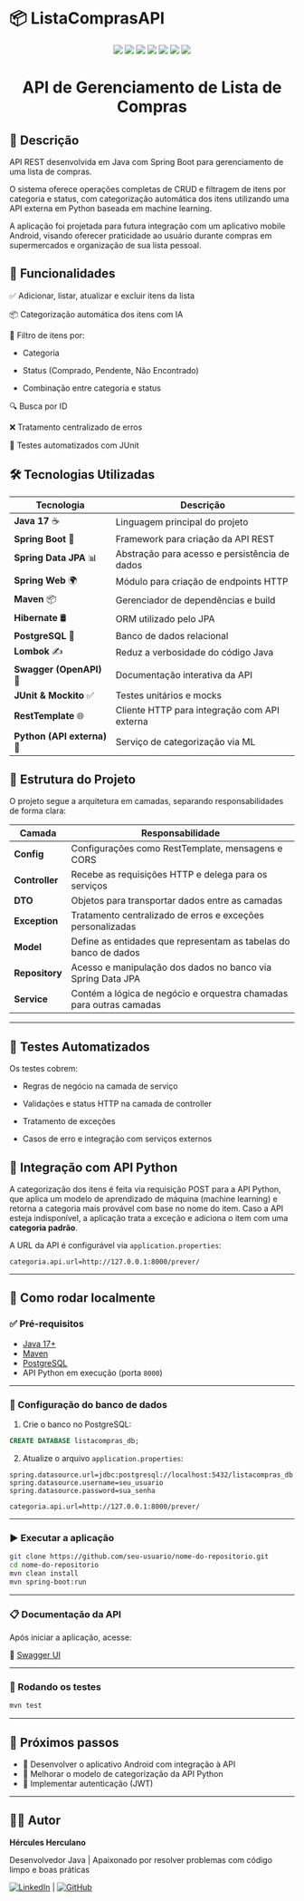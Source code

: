 # 📦 ListaComprasAPI
<p align="center">
  <img src="https://img.shields.io/badge/Java-ED8B00?style=for-the-badge&logo=java&logoColor=white"/>
  <img src="https://img.shields.io/badge/Spring_Boot-6DB33F?style=for-the-badge&logo=spring-boot&logoColor=white"/>
  <img src="https://img.shields.io/badge/Hibernate-59666C?style=for-the-badge&logo=hibernate&logoColor=white"/>
  <img src="https://img.shields.io/badge/PostgreSQL-316192?style=for-the-badge&logo=postgresql&logoColor=white"/>
  <img src="https://img.shields.io/badge/Swagger-85EA2D?style=for-the-badge&logo=swagger&logoColor=black"/>
  <img src="https://img.shields.io/badge/JUnit_5-25A162?style=for-the-badge&logo=junit5&logoColor=white"/>
  <img src="https://img.shields.io/badge/Mockito-FF9900?style=for-the-badge&logo=mockito&logoColor=white"/>
</p>

<h1 align="center"> API de Gerenciamento de Lista de Compras </h1>

## 📌 Descrição

API REST desenvolvida em Java com Spring Boot para gerenciamento de uma lista de compras.

O sistema oferece operações completas de CRUD e filtragem de itens por categoria e status, com categorização automática dos itens utilizando uma API externa em Python baseada em machine learning.

A aplicação foi projetada para futura integração com um aplicativo mobile Android, visando oferecer praticidade ao usuário durante compras em supermercados e organização de sua lista pessoal.

## 🚀 Funcionalidades

✅ Adicionar, listar, atualizar e excluir itens da lista

📦 Categorização automática dos itens com IA

📂 Filtro de itens por:

- Categoria

- Status (Comprado, Pendente, Não Encontrado)

- Combinação entre categoria e status

🔍 Busca por ID

❌ Tratamento centralizado de erros

🧪 Testes automatizados com JUnit

## 🛠 Tecnologias Utilizadas

| Tecnologia      |	Descrição |
|-----------------|-----------|
| **Java 17** ☕	| Linguagem principal do projeto |
| **Spring Boot** 🌱 | Framework para criação da API REST |
| **Spring Data JPA** 📊 |	Abstração para acesso e persistência de dados |
| **Spring Web** 🌍 |	Módulo para criação de endpoints HTTP |
| **Maven** 📦 |	Gerenciador de dependências e build |
| **Hibernate** 🛢️ | ORM utilizado pelo JPA |
| **PostgreSQL** 🐘 |	Banco de dados relacional |
| **Lombok** ✍️ |	Reduz a verbosidade do código Java |
| **Swagger (OpenAPI)** 📄 |	Documentação interativa da API |
| **JUnit & Mockito** ✅ |	Testes unitários e mocks |
| **RestTemplate** 🌐 |	Cliente HTTP para integração com API externa |
| **Python (API externa)** 🐍 |	Serviço de categorização via ML |

## 📁 Estrutura do Projeto

O projeto segue a arquitetura em camadas, separando responsabilidades de forma clara:

| Camada         | Responsabilidade                                                    |
|----------------|---------------------------------------------------------------------|
| **Config**     | Configurações como RestTemplate, mensagens e CORS                   |
| **Controller** | Recebe as requisições HTTP e delega para os serviços                |
| **DTO**        | Objetos para transportar dados entre as camadas                     |
| **Exception**  | Tratamento centralizado de erros e exceções personalizadas          |
| **Model**      | Define as entidades que representam as tabelas do banco de dados    |
| **Repository** | Acesso e manipulação dos dados no banco via Spring Data JPA         |
| **Service**    | Contém a lógica de negócio e orquestra chamadas para outras camadas |
---

## 🧪 Testes Automatizados

Os testes cobrem:

- Regras de negócio na camada de serviço

- Validações e status HTTP na camada de controller

- Tratamento de exceções

- Casos de erro e integração com serviços externos

## 🔗 Integração com API Python

A categorização dos itens é feita via requisição POST para a API Python, que aplica um modelo de aprendizado de máquina (machine learning) e retorna a categoria mais provável com base no nome do item. Caso a API esteja indisponível, a aplicação trata a exceção e adiciona o item com uma **categoria padrão**.

A URL da API é configurável via `application.properties`:

```properties
categoria.api.url=http://127.0.0.1:8000/prever/
```

---

## 🚀 Como rodar localmente

### ✅ Pré-requisitos

- [Java 17+](https://www.oracle.com/java/technologies/javase/jdk17-archive-downloads.html)
- [Maven](https://maven.apache.org/download.cgi)
- [PostgreSQL](https://www.postgresql.org/download/)
- API Python em execução (porta `8000`)

---

### 🧱 Configuração do banco de dados

1. Crie o banco no PostgreSQL:

```sql
CREATE DATABASE listacompras_db;
```

2. Atualize o arquivo `application.properties`:

```properties
spring.datasource.url=jdbc:postgresql://localhost:5432/listacompras_db
spring.datasource.username=seu_usuario
spring.datasource.password=sua_senha

categoria.api.url=http://127.0.0.1:8000/prever/
```

---

### ▶️ Executar a aplicação

```bash
git clone https://github.com/seu-usuario/nome-do-repositorio.git
cd nome-do-repositorio
mvn clean install
mvn spring-boot:run
```

---

### 📋 Documentação da API

Após iniciar a aplicação, acesse:

🔗 [Swagger UI](http://localhost:8080/swagger-ui.html)

---

### 🧪 Rodando os testes

```bash
mvn test
```

---

## 📌 Próximos passos

- 🔨 Desenvolver o aplicativo Android com integração à API
- 🧠 Melhorar o modelo de categorização da API Python
- 🔐 Implementar autenticação (JWT)
---

## 👨‍💻 Autor

**Hércules  Herculano**

Desenvolvedor Java | Apaixonado por resolver problemas com código limpo e boas práticas

[![LinkedIn](https://img.shields.io/badge/LinkedIn-Perfil-blue?logo=linkedin)](https://www.linkedin.com/in/herculesbruno/) | [![GitHub](https://img.shields.io/badge/GitHub-Perfil-black?logo=github)](https://github.com/herculesherculano)
